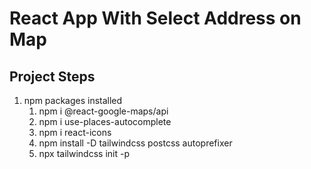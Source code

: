 # React App With Select Address on Map

## Project Steps

1. npm packages installed
   1. npm i @react-google-maps/api
   2. npm i use-places-autocomplete
   3. npm i react-icons
   4. npm install -D tailwindcss postcss autoprefixer
   5. npx tailwindcss init -p
